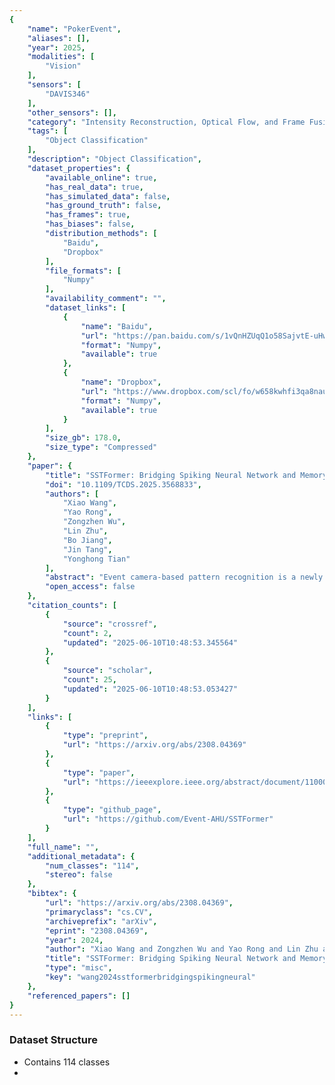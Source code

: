 ```yaml
---
{
    "name": "PokerEvent",
    "aliases": [],
    "year": 2025,
    "modalities": [
        "Vision"
    ],
    "sensors": [
        "DAVIS346"
    ],
    "other_sensors": [],
    "category": "Intensity Reconstruction, Optical Flow, and Frame Fusion",
    "tags": [
        "Object Classification"
    ],
    "description": "Object Classification",
    "dataset_properties": {
        "available_online": true,
        "has_real_data": true,
        "has_simulated_data": false,
        "has_ground_truth": false,
        "has_frames": true,
        "has_biases": false,
        "distribution_methods": [
            "Baidu",
            "Dropbox"
        ],
        "file_formats": [
            "Numpy"
        ],
        "availability_comment": "",
        "dataset_links": [
            {
                "name": "Baidu",
                "url": "https://pan.baidu.com/s/1vQnHZUqQ1o58SajvtE-uHw?pwd=AHUE",
                "format": "Numpy",
                "available": true
            },
            {
                "name": "Dropbox",
                "url": "https://www.dropbox.com/scl/fo/w658kwhfi3qa8naul3eeb/h?rlkey=zjn4b69wa1e3mhid8p6hh8v75&dl=0",
                "format": "Numpy",
                "available": true
            }
        ],
        "size_gb": 178.0,
        "size_type": "Compressed"
    },
    "paper": {
        "title": "SSTFormer: Bridging Spiking Neural Network and Memory Support Transformer for Frame-Event based Recognition",
        "doi": "10.1109/TCDS.2025.3568833",
        "authors": [
            "Xiao Wang",
            "Yao Rong",
            "Zongzhen Wu",
            "Lin Zhu",
            "Bo Jiang",
            "Jin Tang",
            "Yonghong Tian"
        ],
        "abstract": "Event camera-based pattern recognition is a newly arising research topic in recent years. Current researchers usually transform the event streams into images, graphs, or voxels, and adopt deep neural networks for event-based classification. Although good performance can be achieved on simple event recognition datasets, however, their results may be still limited due to the following two issues. Firstly, they adopt spatial sparse event streams for recognition only, which may fail to capture the color and detailed texture information well. Secondly, they adopt either Spiking Neural Networks (SNN) for energy-efficient recognition with suboptimal results, or Artificial Neural Networks (ANN) for energy-intensive, high-performance recognition. However, seldom of them consider achieving a balance between these two aspects. In this paper, we formally propose to recognize patterns by fusing RGB frames and event streams simultaneously and propose a new RGB frame-event recognition framework to address the aforementioned issues. The proposed method contains four main modules, i.e., memory support Transformer network for RGB frame encoding, spiking neural network for raw event stream encoding, multi-modal bottleneck fusion module for RGB-Event feature aggregation, and prediction head. Due to the scarce of RGB-Event based classification dataset, we also propose a large-scale PokerEvent dataset which contains 114 classes, and 27102 frame-event pairs recorded using a DVS346 event camera. Extensive experiments on two RGB-Event based classification datasets fully validated the effectiveness of our proposed framework. We hope this work will boost the development of pattern recognition by fusing RGB frames and event streams. Both our dataset and source code of this work will be released at https://github.com/Event-AHU/SSTFormer.",
        "open_access": false
    },
    "citation_counts": [
        {
            "source": "crossref",
            "count": 2,
            "updated": "2025-06-10T10:48:53.345564"
        },
        {
            "source": "scholar",
            "count": 25,
            "updated": "2025-06-10T10:48:53.053427"
        }
    ],
    "links": [
        {
            "type": "preprint",
            "url": "https://arxiv.org/abs/2308.04369"
        },
        {
            "type": "paper",
            "url": "https://ieeexplore.ieee.org/abstract/document/11000281"
        },
        {
            "type": "github_page",
            "url": "https://github.com/Event-AHU/SSTFormer"
        }
    ],
    "full_name": "",
    "additional_metadata": {
        "num_classes": "114",
        "stereo": false
    },
    "bibtex": {
        "url": "https://arxiv.org/abs/2308.04369",
        "primaryclass": "cs.CV",
        "archiveprefix": "arXiv",
        "eprint": "2308.04369",
        "year": 2024,
        "author": "Xiao Wang and Zongzhen Wu and Yao Rong and Lin Zhu and Bo Jiang and Jin Tang and Yonghong Tian",
        "title": "SSTFormer: Bridging Spiking Neural Network and Memory Support Transformer for Frame-Event based Recognition",
        "type": "misc",
        "key": "wang2024sstformerbridgingspikingneural"
    },
    "referenced_papers": []
}
---
```


### Dataset Structure

- Contains 114 classes
-

